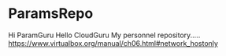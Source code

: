# ParamsRepo
Hi ParamGuru
Hello CloudGuru
My personnel repository.....
https://www.virtualbox.org/manual/ch06.html#network_hostonly
